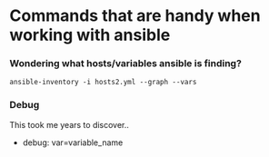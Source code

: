 # Commands that are handy when working with ansible

### Wondering what hosts/variables ansible is finding?
`ansible-inventory -i hosts2.yml --graph --vars`

### Debug
This took me years to discover..
- debug: var=variable_name
